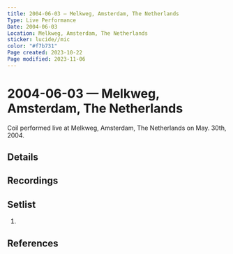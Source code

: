 ```yaml
---
title: 2004-06-03 — Melkweg, Amsterdam, The Netherlands
Type: Live Performance
Date: 2004-06-03
Location: Melkweg, Amsterdam, The Netherlands
sticker: lucide//mic
color: "#f7b731"
Page created: 2023-10-22
Page modified: 2023-11-06
---
```


# 2004-06-03 — Melkweg, Amsterdam, The Netherlands

Coil performed live at Melkweg, Amsterdam, The Netherlands on May. 30th, 2004.

## Details


## Recordings


## Setlist
1.

## References

[^1]: [Entry at Live Coil Archive]()
